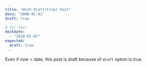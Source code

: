 ```yaml
---
title: "With Draft(true) Past"
date: "2000-01-01"
draft: true

# for test
mockdate:
  - "2020-01-01"
expected:
  draft: true
---
```


Even if now > date, this post is draft because of `draft` option is true.
